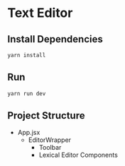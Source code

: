 # Text Editor

## Install Dependencies
```bash
yarn install
```

## Run
```bash
yarn run dev
```

## Project Structure
- App.jsx
  - EditorWrapper
    - Toolbar
    - Lexical Editor Components
